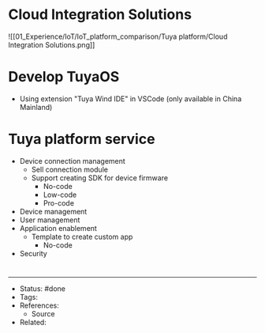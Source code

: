 # Cloud Integration Solutions
![[01_Experience/IoT/IoT_platform_comparison/Tuya platform/Cloud Integration Solutions.png]]

# Develop TuyaOS
- Using extension "Tuya Wind IDE" in VSCode (only available in China Mainland)

# Tuya platform service
- Device connection management
	- Sell connection module
	- Support creating SDK for device firmware
		- No-code
		- Low-code
		- Pro-code
- Device management
- User management
- Application enablement 
	- Template to create custom app
		- No-code
- Security


#
---
- Status: #done
- Tags:
- References:
	- Source
- Related:
